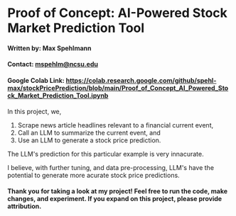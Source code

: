 # Proof of Concept: AI-Powered Stock Market Prediction Tool

#### Written by: Max Spehlmann
#### Contact: mspehlm@ncsu.edu
#### Google Colab Link: https://colab.research.google.com/github/spehl-max/stockPricePrediction/blob/main/Proof_of_Concept_AI_Powered_Stock_Market_Prediction_Tool.ipynb

In this project, we,

1. Scrape news article headlines relevant to a financial current event,
2. Call an LLM to summarize the current event, and
3. Use an LLM to generate a stock price prediction.

The LLM's prediction for this particular example is very innacurate. 

I believe, with further tuning, and data pre-processing, LLM's have the potential to generate more acurate stock price predictions.

#### Thank you for taking a look at my project! Feel free to run the code, make changes, and experiment. If you expand on this project, please provide attribution.
